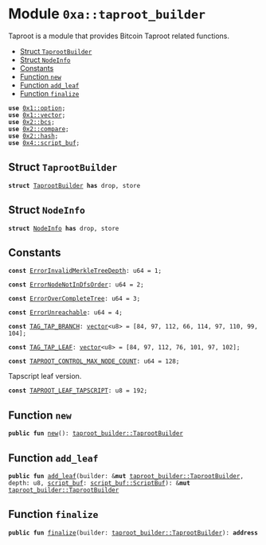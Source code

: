 
<a name="0xa_taproot_builder"></a>

# Module `0xa::taproot_builder`

Taproot is a module that provides Bitcoin Taproot related functions.


-  [Struct `TaprootBuilder`](#0xa_taproot_builder_TaprootBuilder)
-  [Struct `NodeInfo`](#0xa_taproot_builder_NodeInfo)
-  [Constants](#@Constants_0)
-  [Function `new`](#0xa_taproot_builder_new)
-  [Function `add_leaf`](#0xa_taproot_builder_add_leaf)
-  [Function `finalize`](#0xa_taproot_builder_finalize)


<pre><code><b>use</b> <a href="">0x1::option</a>;
<b>use</b> <a href="">0x1::vector</a>;
<b>use</b> <a href="">0x2::bcs</a>;
<b>use</b> <a href="">0x2::compare</a>;
<b>use</b> <a href="">0x2::hash</a>;
<b>use</b> <a href="">0x4::script_buf</a>;
</code></pre>



<a name="0xa_taproot_builder_TaprootBuilder"></a>

## Struct `TaprootBuilder`



<pre><code><b>struct</b> <a href="taproot_builder.md#0xa_taproot_builder_TaprootBuilder">TaprootBuilder</a> <b>has</b> drop, store
</code></pre>



<a name="0xa_taproot_builder_NodeInfo"></a>

## Struct `NodeInfo`



<pre><code><b>struct</b> <a href="taproot_builder.md#0xa_taproot_builder_NodeInfo">NodeInfo</a> <b>has</b> drop, store
</code></pre>



<a name="@Constants_0"></a>

## Constants


<a name="0xa_taproot_builder_ErrorInvalidMerkleTreeDepth"></a>



<pre><code><b>const</b> <a href="taproot_builder.md#0xa_taproot_builder_ErrorInvalidMerkleTreeDepth">ErrorInvalidMerkleTreeDepth</a>: u64 = 1;
</code></pre>



<a name="0xa_taproot_builder_ErrorNodeNotInDfsOrder"></a>



<pre><code><b>const</b> <a href="taproot_builder.md#0xa_taproot_builder_ErrorNodeNotInDfsOrder">ErrorNodeNotInDfsOrder</a>: u64 = 2;
</code></pre>



<a name="0xa_taproot_builder_ErrorOverCompleteTree"></a>



<pre><code><b>const</b> <a href="taproot_builder.md#0xa_taproot_builder_ErrorOverCompleteTree">ErrorOverCompleteTree</a>: u64 = 3;
</code></pre>



<a name="0xa_taproot_builder_ErrorUnreachable"></a>



<pre><code><b>const</b> <a href="taproot_builder.md#0xa_taproot_builder_ErrorUnreachable">ErrorUnreachable</a>: u64 = 4;
</code></pre>



<a name="0xa_taproot_builder_TAG_TAP_BRANCH"></a>



<pre><code><b>const</b> <a href="taproot_builder.md#0xa_taproot_builder_TAG_TAP_BRANCH">TAG_TAP_BRANCH</a>: <a href="">vector</a>&lt;u8&gt; = [84, 97, 112, 66, 114, 97, 110, 99, 104];
</code></pre>



<a name="0xa_taproot_builder_TAG_TAP_LEAF"></a>



<pre><code><b>const</b> <a href="taproot_builder.md#0xa_taproot_builder_TAG_TAP_LEAF">TAG_TAP_LEAF</a>: <a href="">vector</a>&lt;u8&gt; = [84, 97, 112, 76, 101, 97, 102];
</code></pre>



<a name="0xa_taproot_builder_TAPROOT_CONTROL_MAX_NODE_COUNT"></a>



<pre><code><b>const</b> <a href="taproot_builder.md#0xa_taproot_builder_TAPROOT_CONTROL_MAX_NODE_COUNT">TAPROOT_CONTROL_MAX_NODE_COUNT</a>: u64 = 128;
</code></pre>



<a name="0xa_taproot_builder_TAPROOT_LEAF_TAPSCRIPT"></a>

Tapscript leaf version.


<pre><code><b>const</b> <a href="taproot_builder.md#0xa_taproot_builder_TAPROOT_LEAF_TAPSCRIPT">TAPROOT_LEAF_TAPSCRIPT</a>: u8 = 192;
</code></pre>



<a name="0xa_taproot_builder_new"></a>

## Function `new`



<pre><code><b>public</b> <b>fun</b> <a href="taproot_builder.md#0xa_taproot_builder_new">new</a>(): <a href="taproot_builder.md#0xa_taproot_builder_TaprootBuilder">taproot_builder::TaprootBuilder</a>
</code></pre>



<a name="0xa_taproot_builder_add_leaf"></a>

## Function `add_leaf`



<pre><code><b>public</b> <b>fun</b> <a href="taproot_builder.md#0xa_taproot_builder_add_leaf">add_leaf</a>(builder: &<b>mut</b> <a href="taproot_builder.md#0xa_taproot_builder_TaprootBuilder">taproot_builder::TaprootBuilder</a>, depth: u8, <a href="">script_buf</a>: <a href="_ScriptBuf">script_buf::ScriptBuf</a>): &<b>mut</b> <a href="taproot_builder.md#0xa_taproot_builder_TaprootBuilder">taproot_builder::TaprootBuilder</a>
</code></pre>



<a name="0xa_taproot_builder_finalize"></a>

## Function `finalize`



<pre><code><b>public</b> <b>fun</b> <a href="taproot_builder.md#0xa_taproot_builder_finalize">finalize</a>(builder: <a href="taproot_builder.md#0xa_taproot_builder_TaprootBuilder">taproot_builder::TaprootBuilder</a>): <b>address</b>
</code></pre>
